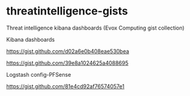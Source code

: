 # threatintelligence-gists
Threat intelligence kibana dashboards (Evox Computing gist collection)

Kibana dashboards

https://gist.github.com/d02a6e0b408eae530bea

https://gist.github.com/39e8a1024625a4088695

Logstash config-PFSense

https://gist.github.com/81e4cd92af76574057e1
